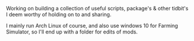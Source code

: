 Working on building a collection of useful scripts, package's & other 
tidbit's I deem worthy of holding on to and sharing.

I mainly run Arch Linux of course, and also use windows 10 for Farming Simulator, so I'll end up with a folder for edits of mods. 



